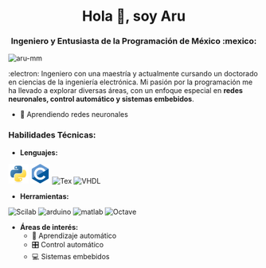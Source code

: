 <h1 align="center">Hola 👋, soy Aru</h1>
<h3 align="center">Ingeniero y Entusiasta de la Programación de México :mexico:</h3>

<p align="left"> <img src="https://komarev.com/ghpvc/?username=aru-mm&label=Profile%20views&color=0e75b6&style=flat" alt="aru-mm" /> </p>

:electron: Ingeniero con una maestría y actualmente cursando un doctorado en ciencias de la ingeniería electrónica. Mi pasión por la programación me ha llevado a explorar diversas áreas, con un enfoque especial en **redes neuronales, control automático y sistemas embebidos**.

* 🌱 Aprendiendo redes neuronales

<h3 align="left">Habilidades Técnicas:</h3>

* **Lenguajes:**
  
<a> <img src="https://raw.githubusercontent.com/devicons/devicon/master/icons/python/python-original.svg" alt="python" width="40" height="40"/> </a>
<img src="https://raw.githubusercontent.com/devicons/devicon/master/icons/c/c-original.svg" alt="c" width="40" height="40"/>
<img src="https://upload.wikimedia.org/wikipedia/commons/thumb/6/68/TeX_logo.svg/1920px-TeX_logo.svg.png" alt="Tex" width="40" height="40"/>
<img src="https://embetronicx.com/wp-content/uploads/2022/05/vhdl.png" alt="VHDL" width="40" height="40"/>

* **Herramientas:**
  
<a> <img src="https://avatars.githubusercontent.com/u/16873035?s=200&v=4" alt="Scilab" width="40" height="40"/> </a>
<img src="https://cdn.worldvectorlogo.com/logos/arduino-1.svg" alt="arduino" width="40" height="40"/>
<img src="https://upload.wikimedia.org/wikipedia/commons/2/21/Matlab_Logo.png" alt="matlab" width="40" height="40"/>
<img src="https://upload.wikimedia.org/wikipedia/commons/thumb/6/6a/Gnu-octave-logo.svg/425px-Gnu-octave-logo.svg.png" alt="Octave" width="40" height="40"/>

* **Áreas de interés:** 
  * 🧠 Aprendizaje automático
  * 🎛️ Control automático
  * 💻 Sistemas embebidos

